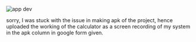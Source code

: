 ![app dev](https://github.com/user-attachments/assets/2f312997-4310-4711-a0eb-0b8f2118f83d)


sorry, I was stuck with the issue in making apk of the project, hence uploaded the working of the calculator as a screen recording of my system in the apk column in google form given.
